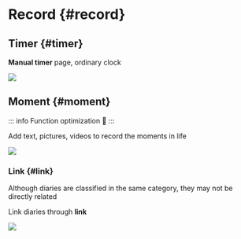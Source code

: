 # Record {#record}

## Timer {#timer}

**Manual timer** page, ordinary clock

![](../..//public/assets/en/record/timer.png)

## Moment {#moment}

::: info Function optimization 🚧
:::

Add text, pictures, videos to record the moments in life

![](../..//public/assets/en/record/moment.png)

### Link {#link}

Although diaries are classified in the same category, they may not be directly related

Link diaries through **link**

![](../..//public/assets/en/record/link.png)
